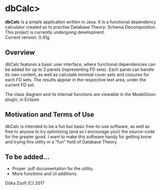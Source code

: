 <h1>dbCalc></h1>
<p><b>dbCalc</b> is a simple application written in Java. It is a functional dependency calculator created as to practise Database Theory: Schema Decomposition. This project is currently undergoing development.<br>
Current version: 0.41g</p>

<h2>Overview</h2>
<p>dbCalc features a basic user interface, where functional dependencies can be added for up to 2 panels (representing FD sets). Each panel can handle its own content, as well as calculate minimal cover sets and closures for each FD sets. The results appear in the respective text area, under the current FD set.</p>
<p>The class diagram and its internal functions are viewable in the ModelGoon plugin, in Eclipse.</p>

<h2>Motivation and Terms of Use</h2>
<p>dbCalc is intended to be a fun but basic free-to-use software, as well as free to anyone to try optimizing (and so I encourage you!) the source-code for the greater good. I want to make this software handy for getting know and trying this utility in a "fun" field of Database Theory.</p>

<h2>To be added...</h2>
<ul>
<li>Proper .pdf documentation for the utility.
<li>More functions and UI additions. 
</ul>

Dóka Zsolt (C) 2017